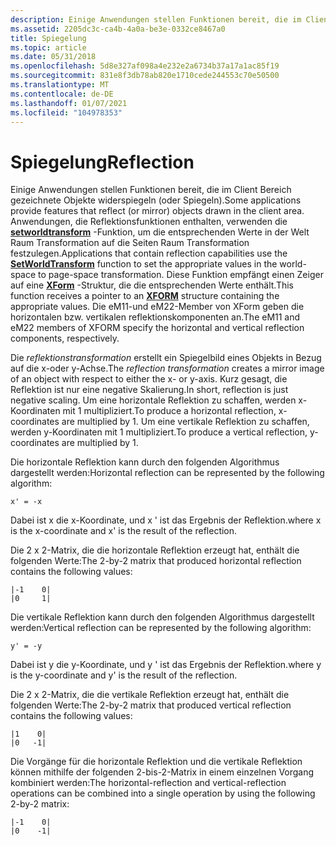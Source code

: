 ```yaml
---
description: Einige Anwendungen stellen Funktionen bereit, die im Client Bereich gezeichnete Objekte widerspiegeln (oder Spiegeln).
ms.assetid: 2205dc3c-ca4b-4a0a-be3e-0332ce8467a0
title: Spiegelung
ms.topic: article
ms.date: 05/31/2018
ms.openlocfilehash: 5d8e327af098a4e232e2a6734b37a17a1ac85f19
ms.sourcegitcommit: 831e8f3db78ab820e1710cede244553c70e50500
ms.translationtype: MT
ms.contentlocale: de-DE
ms.lasthandoff: 01/07/2021
ms.locfileid: "104978353"
---
```

# <a name="reflection"></a><span data-ttu-id="7d3e2-103">Spiegelung</span><span class="sxs-lookup"><span data-stu-id="7d3e2-103">Reflection</span></span>

<span data-ttu-id="7d3e2-104">Einige Anwendungen stellen Funktionen bereit, die im Client Bereich gezeichnete Objekte widerspiegeln (oder Spiegeln).</span><span class="sxs-lookup"><span data-stu-id="7d3e2-104">Some applications provide features that reflect (or mirror) objects drawn in the client area.</span></span> <span data-ttu-id="7d3e2-105">Anwendungen, die Reflektionsfunktionen enthalten, verwenden die [**setworldtransform**](/windows/desktop/api/Wingdi/nf-wingdi-setworldtransform) -Funktion, um die entsprechenden Werte in der Welt Raum Transformation auf die Seiten Raum Transformation festzulegen.</span><span class="sxs-lookup"><span data-stu-id="7d3e2-105">Applications that contain reflection capabilities use the [**SetWorldTransform**](/windows/desktop/api/Wingdi/nf-wingdi-setworldtransform) function to set the appropriate values in the world-space to page-space transformation.</span></span> <span data-ttu-id="7d3e2-106">Diese Funktion empfängt einen Zeiger auf eine [**XForm**](/windows/win32/api/wingdi/ns-wingdi-xform) -Struktur, die die entsprechenden Werte enthält.</span><span class="sxs-lookup"><span data-stu-id="7d3e2-106">This function receives a pointer to an [**XFORM**](/windows/win32/api/wingdi/ns-wingdi-xform) structure containing the appropriate values.</span></span> <span data-ttu-id="7d3e2-107">Die eM11-und eM22-Member von XForm geben die horizontalen bzw. vertikalen reflektionskomponenten an.</span><span class="sxs-lookup"><span data-stu-id="7d3e2-107">The eM11 and eM22 members of XFORM specify the horizontal and vertical reflection components, respectively.</span></span>

<span data-ttu-id="7d3e2-108">Die *reflektionstransformation* erstellt ein Spiegelbild eines Objekts in Bezug auf die x-oder y-Achse.</span><span class="sxs-lookup"><span data-stu-id="7d3e2-108">The *reflection transformation* creates a mirror image of an object with respect to either the x- or y-axis.</span></span> <span data-ttu-id="7d3e2-109">Kurz gesagt, die Reflektion ist nur eine negative Skalierung.</span><span class="sxs-lookup"><span data-stu-id="7d3e2-109">In short, reflection is just negative scaling.</span></span> <span data-ttu-id="7d3e2-110">Um eine horizontale Reflektion zu schaffen, werden x-Koordinaten mit 1 multipliziert.</span><span class="sxs-lookup"><span data-stu-id="7d3e2-110">To produce a horizontal reflection, x-coordinates are multiplied by 1.</span></span> <span data-ttu-id="7d3e2-111">Um eine vertikale Reflektion zu schaffen, werden y-Koordinaten mit 1 multipliziert.</span><span class="sxs-lookup"><span data-stu-id="7d3e2-111">To produce a vertical reflection, y-coordinates are multiplied by 1.</span></span>

<span data-ttu-id="7d3e2-112">Die horizontale Reflektion kann durch den folgenden Algorithmus dargestellt werden:</span><span class="sxs-lookup"><span data-stu-id="7d3e2-112">Horizontal reflection can be represented by the following algorithm:</span></span>

``` syntax
x' = -x 
```

<span data-ttu-id="7d3e2-113">Dabei ist x die x-Koordinate, und x ' ist das Ergebnis der Reflektion.</span><span class="sxs-lookup"><span data-stu-id="7d3e2-113">where x is the x-coordinate and x' is the result of the reflection.</span></span>

<span data-ttu-id="7d3e2-114">Die 2 x 2-Matrix, die die horizontale Reflektion erzeugt hat, enthält die folgenden Werte:</span><span class="sxs-lookup"><span data-stu-id="7d3e2-114">The 2-by-2 matrix that produced horizontal reflection contains the following values:</span></span>

``` syntax
|-1    0| 
|0     1| 
```

<span data-ttu-id="7d3e2-115">Die vertikale Reflektion kann durch den folgenden Algorithmus dargestellt werden:</span><span class="sxs-lookup"><span data-stu-id="7d3e2-115">Vertical reflection can be represented by the following algorithm:</span></span>

``` syntax
y' = -y 
```

<span data-ttu-id="7d3e2-116">Dabei ist y die y-Koordinate, und y ' ist das Ergebnis der Reflektion.</span><span class="sxs-lookup"><span data-stu-id="7d3e2-116">where y is the y-coordinate and y' is the result of the reflection.</span></span>

<span data-ttu-id="7d3e2-117">Die 2 x 2-Matrix, die die vertikale Reflektion erzeugt hat, enthält die folgenden Werte:</span><span class="sxs-lookup"><span data-stu-id="7d3e2-117">The 2-by-2 matrix that produced vertical reflection contains the following values:</span></span>

``` syntax
|1    0| 
|0   -1| 
```

<span data-ttu-id="7d3e2-118">Die Vorgänge für die horizontale Reflektion und die vertikale Reflektion können mithilfe der folgenden 2-bis-2-Matrix in einem einzelnen Vorgang kombiniert werden:</span><span class="sxs-lookup"><span data-stu-id="7d3e2-118">The horizontal-reflection and vertical-reflection operations can be combined into a single operation by using the following 2-by-2 matrix:</span></span>

``` syntax
|-1    0| 
|0    -1| 
```

 

 



